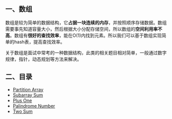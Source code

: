 ## 一、数组

数组是较为简单的数据结构，它**占据一块连续的内存**，并按照顺序存储数据。数组需要事先知道容量大小，然后根据大小分配存储空间，所以数组的**空间利用率不高**。数组有**很好的查找效率**，能在O(1)内找到元素。所以我们可以基于数组实现简单的hash表，提高查找效率。

关于数组是面试中常考的一种数据结构，此类的相关题目相对简单，一般通过数字规律，指针，动态规划等方法来解决。

## 二、目录

- [Partition Array](/docs/algorithm/LeetCode/Array/Partition-Array.md)
- [Subarray Sum](/docs/algorithm/LeetCode/Array/Subarray-Sum.md)
- [Plus One](/docs/algorithm/LeetCode/Array/plus-one.md) 
- [Palindrome Number](/docs/algorithm/LeetCode/Array/Palindrome-Number.md)
- [Two Sum](/docs/algorithm/LeetCode/Array/Two-Sum.md)

